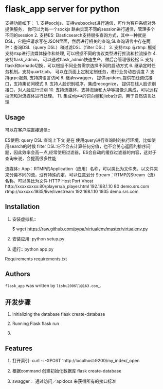 flask_app server for python
============
支持功能如下：
    1. 支持sockjs，支持websocket进行通信，可作为客户系统对外提供服务， 你可以为每一个sockjs 路由实现不同的session进行通信，管理多个不同的session
    2. 支持ES: Elasticsearch支持很多查询方式，其中一种就是DSL，它是把请求写在JSON里面，然后进行相关的查询,SL查询语言中存在两种：查询DSL（query DSL）和过滤DSL（filter DSL）
    3. 支持rtsp 与rtmp: 框架支持rtsp进行流媒体操作和处理, 可以根据不同的协议类型进行推流和拉流操作
    4. 支持flask_admin， 可以通过flask_admin快速生产，做后台管理很轻松
    5. 支持flask和tornado切换，可以根据不同业务需求选择不同的启动方式
    6. 继承定时任务机制，支持quartzjob， 可以在页面上定制定制任务，进行业务动态调度
    7. 支持grpc服务, 支持跨语言访问
    8. 继承swagger， 提供apidocs,提供在线调试接口，支持集访问模式
    9. 支持人脸识别程序，集成recognize， 提供在线人脸识别接口，对人脸进行识别
    10. 支持流媒体，支持海康和大华等摄像头集成，可以远程拉流和对流媒体进行处理。
    11. 集成nlp中的词向量和jieba分词，用于自然语言处理
    


Usage
-----

可以在客户端直接通信::

  <script src="//cdnjs.cloudflare.com/ajax/libs/sockjs-client/1.1.4/sockjs.js"></script>
  <script>
      var sock = new SockJS('http://localhost:5000/sockjs');

      sock.onopen = function() {
        console.log('open');
      };

      sock.onmessage = function(obj) {
        console.log(obj);
      };

      sock.onclose = function() {
        console.log('close');
      };
  </script>

 ES使用:
    query DSL:查询上下文 是在 使用query进行查询时的执行环境，比如使用search的时候
    filter DSL:它不会去计算任何分值，也不会关心返回的排序问题，因此效率会高一点,经常使用过滤器，ES会自动的缓存过滤器的内容，这对于查询来说，会提高很多性能

 流媒体::
    App：RTMP的Application（应用）名称，可以类比为文件夹。以文件夹来分类不同的流，没有特殊约定，可以任意划分
    Stream：RTMP的Stream（流）名称，可以类比为文件
    HTTP	Host	Port	Vhost
    http://xxxxxxxxx:80/players/a_player.html	192.168.1.10	80	demo.srs.com
    rtmp://xxxxxx:1935/live/livestream	192.168.1.10	1935	demo.srs.com


Installation
------------
1. 安装虚拟机::

    $ wget https://raw.github.com/pypa/virtualenv/master/virtualenv.py

2. 安装应用:
    python setup.py

3. 运行::
    python app.py

Requirements
    requirements.txt

Authors
-------

`flask_app` was written by `lishu2006ll@163.com`_.


开发步骤
-------
1. Initializing the database
    flask create-database

2. Running Flask
    flask run
3. 


Features
--------

1. 打开索引:
    curl -i -XPOST 'http://localhost:9200/my_index/_open

2. 根据command 创建初始化数据库
    flask create-database


3. swagger：
    通过访问／apidocs   来获得所有的接口标准